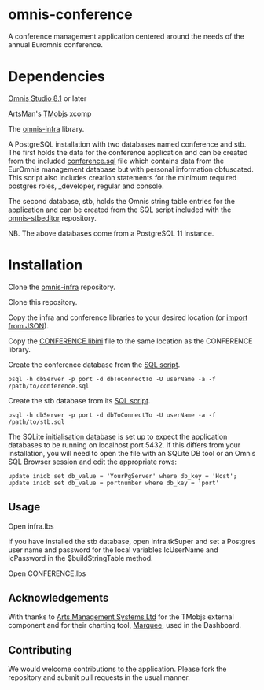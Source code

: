 # omnis-conference
A conference management application centered around the needs of the annual Euromnis conference. 

# Dependencies

[Omnis Studio 8.1](https://www.omnis.net) or later

ArtsMan's [TMobjs](http://www2.artsman.com/omnis/Software/TMObjs257.zip) xcomp

The [omnis-infra](https://github.com/PISL/omnis-infra) library.

A PostgreSQL installation with two databases named conference and stb.  The first holds the data for the conference application and can be created from the included [conference.sql](db/conference.sql) file which contains data from the EurOmnis management database but with personal information obfuscated. This script also includes creation statements for the minimum required postgres roles, _developer, regular and console.

The second database, stb, holds the Omnis string table entries for the application and can be created from the SQL script included with the [omnis-stbeditor](https://github.com/PISL/omnis-stbeditor) repository.

NB.  The above databases come from a PostgreSQL 11 instance.

# Installation

Clone the [omnis-infra](https://github.com/PISL/omnis-infra) repository.

Clone this repository.

Copy the infra and conference libraries to your desired location (or [import from JSON](src)).

Copy the [CONFERENCE.libini](lib/CONFERENCE.libini) file to the same location as the CONFERENCE library.

Create the conference database from the [SQL script](db/conference.sql).

`psql -h dbServer -p port -d dbToConnectTo -U userName -a -f /path/to/conference.sql`

Create the stb database from its [SQL script](https://github.com/PISL/omnis-stbeditor/blob/master/db/stb.sql).

`psql -h dbServer -p port -d dbToConnectTo -U userName -a -f /path/to/stb.sql` 

The SQLite [initialisation database](lib/CONFERENCE.libini) is set up to expect the application databases to be running on localhost port 5432.  If this differs from your installation, you will need to open the file with an SQLite DB tool or an Omnis SQL Browser session and edit the appropriate rows:

```
update inidb set db_value = 'YourPgServer' where db_key = 'Host';
update inidb set db_value = portnumber where db_key = 'port'
```

## Usage

Open infra.lbs

If you have installed the stb database, open infra.tkSuper and set a Postgres user name and password for the local variables lcUserName and lcPassword in the $buildStringTable method.

Open CONFERENCE.lbs

## Acknowledgements

With thanks to [Arts Management Systems Ltd](https://www.artsman.com) for the TMobjs external component and for their charting tool, [Marquee](https://github.com/artsman/MarqueeCharts), used in the Dashboard.

## Contributing

We would welcome contributions to the application.  Please fork the repository and submit pull requests in the usual manner.